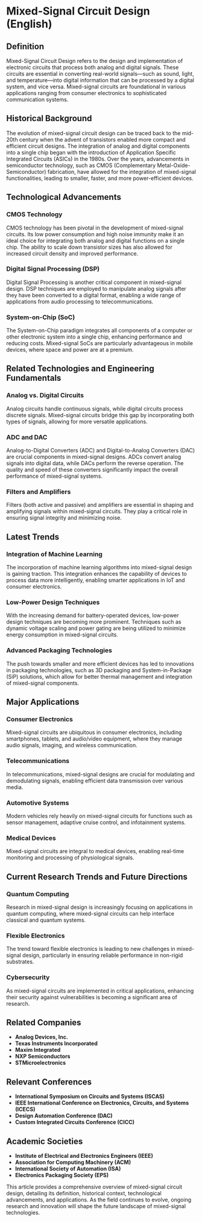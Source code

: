 # Mixed-Signal Circuit Design (English)

## Definition

Mixed-Signal Circuit Design refers to the design and implementation of electronic circuits that process both analog and digital signals. These circuits are essential in converting real-world signals—such as sound, light, and temperature—into digital information that can be processed by a digital system, and vice versa. Mixed-signal circuits are foundational in various applications ranging from consumer electronics to sophisticated communication systems.

## Historical Background

The evolution of mixed-signal circuit design can be traced back to the mid-20th century when the advent of transistors enabled more compact and efficient circuit designs. The integration of analog and digital components into a single chip began with the introduction of Application Specific Integrated Circuits (ASICs) in the 1980s. Over the years, advancements in semiconductor technology, such as CMOS (Complementary Metal-Oxide-Semiconductor) fabrication, have allowed for the integration of mixed-signal functionalities, leading to smaller, faster, and more power-efficient devices.

## Technological Advancements

### CMOS Technology

CMOS technology has been pivotal in the development of mixed-signal circuits. Its low power consumption and high noise immunity make it an ideal choice for integrating both analog and digital functions on a single chip. The ability to scale down transistor sizes has also allowed for increased circuit density and improved performance.

### Digital Signal Processing (DSP)

Digital Signal Processing is another critical component in mixed-signal design. DSP techniques are employed to manipulate analog signals after they have been converted to a digital format, enabling a wide range of applications from audio processing to telecommunications.

### System-on-Chip (SoC)

The System-on-Chip paradigm integrates all components of a computer or other electronic system into a single chip, enhancing performance and reducing costs. Mixed-signal SoCs are particularly advantageous in mobile devices, where space and power are at a premium.

## Related Technologies and Engineering Fundamentals

### Analog vs. Digital Circuits

Analog circuits handle continuous signals, while digital circuits process discrete signals. Mixed-signal circuits bridge this gap by incorporating both types of signals, allowing for more versatile applications.

### ADC and DAC

Analog-to-Digital Converters (ADC) and Digital-to-Analog Converters (DAC) are crucial components in mixed-signal designs. ADCs convert analog signals into digital data, while DACs perform the reverse operation. The quality and speed of these converters significantly impact the overall performance of mixed-signal systems.

### Filters and Amplifiers

Filters (both active and passive) and amplifiers are essential in shaping and amplifying signals within mixed-signal circuits. They play a critical role in ensuring signal integrity and minimizing noise.

## Latest Trends

### Integration of Machine Learning

The incorporation of machine learning algorithms into mixed-signal design is gaining traction. This integration enhances the capability of devices to process data more intelligently, enabling smarter applications in IoT and consumer electronics.

### Low-Power Design Techniques

With the increasing demand for battery-operated devices, low-power design techniques are becoming more prominent. Techniques such as dynamic voltage scaling and power gating are being utilized to minimize energy consumption in mixed-signal circuits.

### Advanced Packaging Technologies

The push towards smaller and more efficient devices has led to innovations in packaging technologies, such as 3D packaging and System-in-Package (SiP) solutions, which allow for better thermal management and integration of mixed-signal components.

## Major Applications

### Consumer Electronics

Mixed-signal circuits are ubiquitous in consumer electronics, including smartphones, tablets, and audio/video equipment, where they manage audio signals, imaging, and wireless communication.

### Telecommunications

In telecommunications, mixed-signal designs are crucial for modulating and demodulating signals, enabling efficient data transmission over various media.

### Automotive Systems

Modern vehicles rely heavily on mixed-signal circuits for functions such as sensor management, adaptive cruise control, and infotainment systems.

### Medical Devices

Mixed-signal circuits are integral to medical devices, enabling real-time monitoring and processing of physiological signals.

## Current Research Trends and Future Directions

### Quantum Computing

Research in mixed-signal design is increasingly focusing on applications in quantum computing, where mixed-signal circuits can help interface classical and quantum systems.

### Flexible Electronics

The trend toward flexible electronics is leading to new challenges in mixed-signal design, particularly in ensuring reliable performance in non-rigid substrates.

### Cybersecurity

As mixed-signal circuits are implemented in critical applications, enhancing their security against vulnerabilities is becoming a significant area of research.

## Related Companies

- **Analog Devices, Inc.**
- **Texas Instruments Incorporated**
- **Maxim Integrated**
- **NXP Semiconductors**
- **STMicroelectronics**

## Relevant Conferences

- **International Symposium on Circuits and Systems (ISCAS)**
- **IEEE International Conference on Electronics, Circuits, and Systems (ICECS)**
- **Design Automation Conference (DAC)**
- **Custom Integrated Circuits Conference (CICC)**

## Academic Societies

- **Institute of Electrical and Electronics Engineers (IEEE)**
- **Association for Computing Machinery (ACM)**
- **International Society of Automation (ISA)**
- **Electronics Packaging Society (EPS)**

This article provides a comprehensive overview of mixed-signal circuit design, detailing its definition, historical context, technological advancements, and applications. As the field continues to evolve, ongoing research and innovation will shape the future landscape of mixed-signal technologies.
